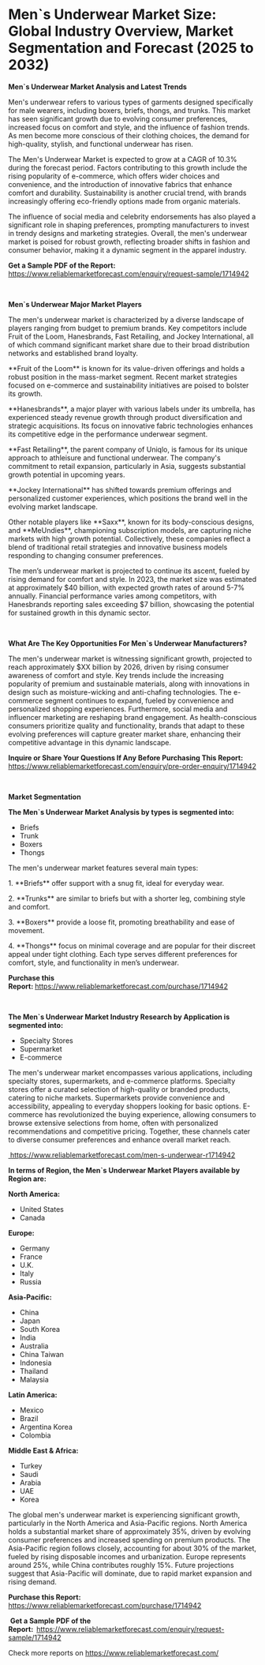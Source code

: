 <p><h1>Men`s Underwear Market Size: Global Industry Overview, Market Segmentation and Forecast (2025 to 2032)</h1></p><p><strong>Men`s Underwear Market Analysis and Latest Trends</strong></p>
<p><p>Men's underwear refers to various types of garments designed specifically for male wearers, including boxers, briefs, thongs, and trunks. This market has seen significant growth due to evolving consumer preferences, increased focus on comfort and style, and the influence of fashion trends. As men become more conscious of their clothing choices, the demand for high-quality, stylish, and functional underwear has risen. </p><p>The Men's Underwear Market is expected to grow at a CAGR of 10.3% during the forecast period. Factors contributing to this growth include the rising popularity of e-commerce, which offers wider choices and convenience, and the introduction of innovative fabrics that enhance comfort and durability. Sustainability is another crucial trend, with brands increasingly offering eco-friendly options made from organic materials. </p><p>The influence of social media and celebrity endorsements has also played a significant role in shaping preferences, prompting manufacturers to invest in trendy designs and marketing strategies. Overall, the men's underwear market is poised for robust growth, reflecting broader shifts in fashion and consumer behavior, making it a dynamic segment in the apparel industry.</p></p>
<p><strong>Get a Sample PDF of the Report:&nbsp;</strong> <a href="https://www.reliablemarketforecast.com/enquiry/request-sample/1714942?utm_campaign=1169&utm_medium=2&utm_source=Github&utm_content=ia&utm_term=11012025&utm_id=mens-underwear">https://www.reliablemarketforecast.com/enquiry/request-sample/1714942</a></p>
<p>&nbsp;</p>
<p><strong>Men`s Underwear Major Market Players</strong></p>
<p><p>The men's underwear market is characterized by a diverse landscape of players ranging from budget to premium brands. Key competitors include Fruit of the Loom, Hanesbrands, Fast Retailing, and Jockey International, all of which command significant market share due to their broad distribution networks and established brand loyalty.</p><p>**Fruit of the Loom** is known for its value-driven offerings and holds a robust position in the mass-market segment. Recent market strategies focused on e-commerce and sustainability initiatives are poised to bolster its growth.</p><p>**Hanesbrands**, a major player with various labels under its umbrella, has experienced steady revenue growth through product diversification and strategic acquisitions. Its focus on innovative fabric technologies enhances its competitive edge in the performance underwear segment.</p><p>**Fast Retailing**, the parent company of Uniqlo, is famous for its unique approach to athleisure and functional underwear. The company's commitment to retail expansion, particularly in Asia, suggests substantial growth potential in upcoming years.</p><p>**Jockey International** has shifted towards premium offerings and personalized customer experiences, which positions the brand well in the evolving market landscape.</p><p>Other notable players like **Saxx**, known for its body-conscious designs, and **MeUndies**, championing subscription models, are capturing niche markets with high growth potential. Collectively, these companies reflect a blend of traditional retail strategies and innovative business models responding to changing consumer preferences.</p><p>The men’s underwear market is projected to continue its ascent, fueled by rising demand for comfort and style. In 2023, the market size was estimated at approximately $40 billion, with expected growth rates of around 5-7% annually. Financial performance varies among competitors, with Hanesbrands reporting sales exceeding $7 billion, showcasing the potential for sustained growth in this dynamic sector.</p></p>
<p>&nbsp;</p>
<p><strong>What Are The Key Opportunities For Men`s Underwear Manufacturers?</strong></p>
<p><p>The men's underwear market is witnessing significant growth, projected to reach approximately $XX billion by 2026, driven by rising consumer awareness of comfort and style. Key trends include the increasing popularity of premium and sustainable materials, along with innovations in design such as moisture-wicking and anti-chafing technologies. The e-commerce segment continues to expand, fueled by convenience and personalized shopping experiences. Furthermore, social media and influencer marketing are reshaping brand engagement. As health-conscious consumers prioritize quality and functionality, brands that adapt to these evolving preferences will capture greater market share, enhancing their competitive advantage in this dynamic landscape.</p></p>
<p><strong>Inquire or Share Your Questions If Any Before Purchasing This Report:</strong> <a href="https://www.reliablemarketforecast.com/enquiry/pre-order-enquiry/1714942?utm_campaign=1169&utm_medium=2&utm_source=Github&utm_content=ia&utm_term=11012025&utm_id=mens-underwear">https://www.reliablemarketforecast.com/enquiry/pre-order-enquiry/1714942</a></p>
<p>&nbsp;</p>
<p><strong>Market Segmentation</strong></p>
<p><strong>The Men`s Underwear Market Analysis by types is segmented into:</strong></p>
<p><ul><li>Briefs</li><li>Trunk</li><li>Boxers</li><li>Thongs</li></ul></p>
<p><p>The men's underwear market features several main types: </p><p>1. **Briefs** offer support with a snug fit, ideal for everyday wear. </p><p>2. **Trunks** are similar to briefs but with a shorter leg, combining style and comfort. </p><p>3. **Boxers** provide a loose fit, promoting breathability and ease of movement. </p><p>4. **Thongs** focus on minimal coverage and are popular for their discreet appeal under tight clothing. Each type serves different preferences for comfort, style, and functionality in men’s underwear.</p></p>
<p><strong>Purchase this Report:&nbsp;</strong><a href="https://www.reliablemarketforecast.com/purchase/1714942?utm_campaign=1169&utm_medium=2&utm_source=Github&utm_content=ia&utm_term=11012025&utm_id=mens-underwear">https://www.reliablemarketforecast.com/purchase/1714942</a></p>
<p>&nbsp;</p>
<p><strong>The Men`s Underwear Market Industry Research by Application is segmented into:</strong></p>
<p><ul><li>Specialty Stores</li><li>Supermarket</li><li>E-commerce</li></ul></p>
<p><p>The men's underwear market encompasses various applications, including specialty stores, supermarkets, and e-commerce platforms. Specialty stores offer a curated selection of high-quality or branded products, catering to niche markets. Supermarkets provide convenience and accessibility, appealing to everyday shoppers looking for basic options. E-commerce has revolutionized the buying experience, allowing consumers to browse extensive selections from home, often with personalized recommendations and competitive pricing. Together, these channels cater to diverse consumer preferences and enhance overall market reach.</p></p>
<p><a href="https://www.reliablemarketforecast.com/men-s-underwear-r1714942?utm_campaign=1169&utm_medium=2&utm_source=Github&utm_content=ia&utm_term=11012025&utm_id=mens-underwear">&nbsp;https://www.reliablemarketforecast.com/men-s-underwear-r1714942</a></p>
<p><strong>In terms of Region, the Men`s Underwear Market Players available by Region are:</strong></p>
<p>
    <p> <strong> North America: </strong>
        <ul>
            <li>United States</li>
            <li>Canada</li>
        </ul>
        </p> 
    <p> <strong> Europe: </strong>
        <ul>
            <li>Germany</li>
            <li>France</li>
            <li>U.K.</li>
            <li>Italy</li>
            <li>Russia</li>
        </ul>
        </p> 
    <p> <strong> Asia-Pacific: </strong>
        <ul>
            <li>China</li>
            <li>Japan</li>
            <li>South Korea</li>
            <li>India</li>
            <li>Australia</li>
            <li>China Taiwan</li>
            <li>Indonesia</li>
            <li>Thailand</li>
            <li>Malaysia</li>
        </ul>
        </p> 
    <p> <strong> Latin America: </strong>
        <ul>
            <li>Mexico</li>
            <li>Brazil</li>
            <li>Argentina Korea</li>
            <li>Colombia</li>
        </ul>
        </p> 
    <p> <strong> Middle East & Africa: </strong>
        <ul>
            <li>Turkey</li>
            <li>Saudi</li>
            <li>Arabia</li>
            <li>UAE</li>
            <li>Korea</li>
        </ul>
    </p>
    </p>
<p><p>The global men's underwear market is experiencing significant growth, particularly in the North America and Asia-Pacific regions. North America holds a substantial market share of approximately 35%, driven by evolving consumer preferences and increased spending on premium products. The Asia-Pacific region follows closely, accounting for about 30% of the market, fueled by rising disposable incomes and urbanization. Europe represents around 25%, while China contributes roughly 15%. Future projections suggest that Asia-Pacific will dominate, due to rapid market expansion and rising demand.</p></p>
<p><strong>Purchase this Report: </strong><a href="https://www.reliablemarketforecast.com/purchase/1714942?utm_campaign=1169&utm_medium=2&utm_source=Github&utm_content=ia&utm_term=11012025&utm_id=mens-underwear">https://www.reliablemarketforecast.com/purchase/1714942</a></p>
<p>&nbsp;<strong>Get a Sample PDF of the Report:&nbsp;&nbsp;</strong><a href="https://www.reliablemarketforecast.com/enquiry/request-sample/1714942?utm_campaign=1169&utm_medium=2&utm_source=Github&utm_content=ia&utm_term=11012025&utm_id=mens-underwear">https://www.reliablemarketforecast.com/enquiry/request-sample/1714942</a></p>
<p><strong></strong></p>
<p>Check more reports on <a href="https://www.reliablemarketforecast.com/?utm_campaign=1169&utm_medium=2&utm_source=Github&utm_content=ia&utm_term=11012025&utm_id=mens-underwear">https://www.reliablemarketforecast.com/</a></p>